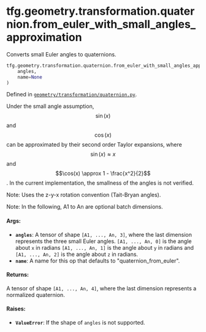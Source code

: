 <div itemscope itemtype="http://developers.google.com/ReferenceObject">
<meta itemprop="name" content="tfg.geometry.transformation.quaternion.from_euler_with_small_angles_approximation" />
<meta itemprop="path" content="Stable" />
</div>

# tfg.geometry.transformation.quaternion.from_euler_with_small_angles_approximation

Converts small Euler angles to quaternions.

``` python
tfg.geometry.transformation.quaternion.from_euler_with_small_angles_approximation(
    angles,
    name=None
)
```



Defined in [`geometry/transformation/quaternion.py`](https://cs.corp.google.com/#piper///depot/google3/third_party/py/tensorflow_graphics/geometry/transformation/quaternion.py).

<!-- Placeholder for "Used in" -->

Under the small angle assumption, $$\sin(x)$$ and $$\cos(x)$$ can be
approximated by their second order Taylor expansions, where
$$\sin(x) \approx x$$ and $$\cos(x) \approx 1 - \frac{x^2}{2}$$.
In the current implementation, the smallness of the angles is not verified.

Note:
  Uses the z-y-x rotation convention (Tait-Bryan angles).

Note:
  In the following, A1 to An are optional batch dimensions.

#### Args:

* <b>`angles`</b>: A tensor of shape `[A1, ..., An, 3]`, where the last dimension
    represents the three small Euler angles. `[A1, ..., An, 0]` is the angle
    about `x` in radians `[A1, ..., An, 1]` is the angle about `y` in radians
    and `[A1, ..., An, 2]` is the angle about `z` in radians.
* <b>`name`</b>: A name for this op that defaults to "quaternion_from_euler".


#### Returns:

A tensor of shape `[A1, ..., An, 4]`, where the last dimension represents
a normalized quaternion.


#### Raises:

* <b>`ValueError`</b>: If the shape of `angles` is not supported.
